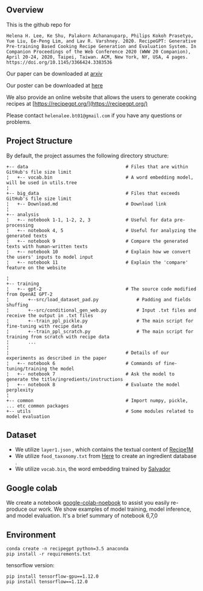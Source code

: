 ## Overview
This is the github repo for 

```Helena H. Lee, Ke Shu, Palakorn Achananuparp, Philips Kokoh Prasetyo, Yue Liu, Ee-Peng Lim, and Lav R. Varshney. 2020. RecipeGPT: Generative Pre-training Based Cooking Recipe Generation and Evaluation System. In Companion Proceedings of the Web Conference 2020 (WWW 20 Companion), April 20-24, 2020, Taipei, Taiwan. ACM, New York, NY, USA, 4 pages. https://doi.org/10.1145/3366424.3383536 ```

Our paper can be downloaded at [arxiv](https://arxiv.org/pdf/1909.07881.pdf)

Our poster can be downloaded at [here](https://drive.google.com/file/d/1DD5BJRRQZ4qATP_w0TjOfXYKN4EYs2zY/view?usp=sharing)

We also provide an online website that allows the users to generate cooking recipes at [https://recipegpt.org/](https://recipegpt.org/)

Please contact ```helenalee.bt01@gmail.com``` if you have any questions or problems.


## Project Structure
By default, the project assumes the following directory structure:

 
    +-- data                                    # Files that are within GitHub's file size limit
    ¦   +-- vocab.bin                           # A word embedding model, will be used in utils.tree
    ¦
    +-- big_data                                # Files that exceeds GitHub's file size limit
    ¦   +-- Download.md                         # Download link
    ¦ 
    +-- analysis                                
    ¦   +-- notebook 1-1, 1-2, 2, 3             # Useful for data pre-processing
    ¦   +-- notebook 4, 5                       # Useful for analyzing the generated texts
    ¦   +-- notebook 9                          # Compare the generated texts with human-written texts
    ¦   +-- notebook 10                         # Explain how we convert the users' inputs to model input
    ¦   +-- notebook 11                         # Explain the 'compare' feature on the website

    ¦ 
    +-- training                                
    ¦   +-- gpt-2                               # The source code modified from OpenAI GPT-2
    ¦       +--src/load_dataset_pad.py              # Padding and fields shuffing
    ¦       +--src/conditional_gen_web.py           # Input .txt files and receive the output in .txt files
    ¦       +--train_ppl_pickle.py                  # The main script for fine-tuning with recipe data
    ¦       +--train_ppl_scratch.py                 # The main script for training from scratch with recipe data
    ¦       ...
    ¦       
    ¦                                           # Details of our experiments as described in the paper
    ¦   +-- notebook 6                          # Commands of fine-tuning/training the model
    ¦   +-- notebook 7                          # Ask the model to generate the title/ingredients/instructions 
    ¦   +-- notebook 8                          # Evaluate the model perplexity
    ¦ 
    +-- common                                  # Import numpy, pickle, ... etc common packages
    +-- utils                                   # Some modules related to model evaluation

## Dataset
* We utilize  ```layer1.json``` , which contains the textual content of [Recipe1M](http://pic2recipe.csail.mit.edu/)
* We utilize ```food_taxonomy.txt``` from [Here](https://www.researchgate.net/publication/288838055_Simple_food_taxonomy_compiled_from_Wikipedia_pages) to create an ingredient database .
* We utilize ```vocab.bin```, the word embedding trained by [Salvador](http://pic2recipe.csail.mit.edu/im2recipe.pdf)

## Google colab
We create a notebook [google-colab-noebook](https://colab.research.google.com/drive/1_7KrN6UFsNId5uk23t8L4gMlCxUidkfj) to assist you easily re-produce our work.
We show examples of model training, model inference, and model evaluation. 
It's a  brief summary of notebook 6,7,0

## Environment
```
conda create -n recipegpt python=3.5 anaconda
pip install -r requirements.txt
```
tensorflow version:
```
pip install tensorflow-gpu==1.12.0
pip install tensorflow==1.12.0
```
## 
